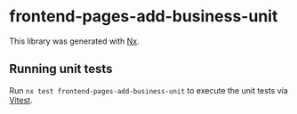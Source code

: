 # frontend-pages-add-business-unit

This library was generated with [Nx](https://nx.dev).

## Running unit tests

Run `nx test frontend-pages-add-business-unit` to execute the unit tests via [Vitest](https://vitest.dev/).
